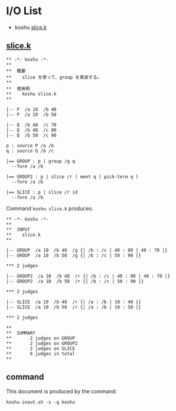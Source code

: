 # I/O List

- koshu [slice.k](#slicek)



## [slice.k](slice.k)

```
** -*- koshu -*-
**
**  概要
**    slice を使って、group を実装する。
**
**  使用例
**    koshu slice.k
**

|-- P  /a 10  /b 40
|-- P  /a 10  /b 50

|-- Q  /b 40  /c 70
|-- Q  /b 40  /c 80
|-- Q  /b 50  /c 90

p : source P /a /b
q : source Q /b /c

|== GROUP : p | group /g q
  --fore /a /b

|== GROUP2 : p | slice /r ( meet q | pick-term q )
  --fore /a /b

|== SLICE : p | slice /r id
  --fore /a /b
```

Command `koshu slice.k` produces:

```
** -*- koshu -*-
**
**  INPUT
**    slice.k
**

|-- GROUP  /a 10  /b 40  /g {| /b : /c | 40 : 80 | 40 : 70 |}
|-- GROUP  /a 10  /b 50  /g {| /b : /c | 50 : 90 |}

*** 2 judges

|-- GROUP2  /a 10  /b 40  /r {| /b : /c | 40 : 80 | 40 : 70 |}
|-- GROUP2  /a 10  /b 50  /r {| /b : /c | 50 : 90 |}

*** 2 judges

|-- SLICE  /a 10  /b 40  /r {| /a : /b | 10 : 40 |}
|-- SLICE  /a 10  /b 50  /r {| /a : /b | 10 : 50 |}

*** 2 judges

**
**  SUMMARY
**       2 judges on GROUP
**       2 judges on GROUP2
**       2 judges on SLICE
**       6 judges in total
**
```



## command

This document is produced by the command:

```
koshu-inout.sh -s -g koshu
```
